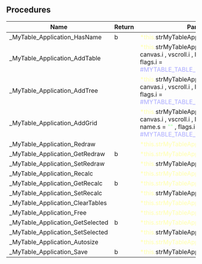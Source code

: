 ## Procedures

|Name|Return|Parameter|Comment|
| --- | --- | --- | --- |
|\_MyTable\_Application\_HasName|b|<span style="color:#FFFFAA">*this.</span>strMyTableApplication , name.s||
|\_MyTable\_Application\_AddTable||<span style="color:#FFFFAA">*this.</span>strMyTableApplication , window.i , canvas.i , vscroll.i , hscroll.i , name.s = <span style="color:#AAFFAA">""</span> , flags.i = <span style="color:#AAAAFF">\#MYTABLE\_TABLE\_FLAGS\_DEFAULT\_TABLE</span>||
|\_MyTable\_Application\_AddTree||<span style="color:#FFFFAA">*this.</span>strMyTableApplication , window.i , canvas.i , vscroll.i , hscroll.i , name.s = <span style="color:#AAFFAA">""</span> , flags.i = <span style="color:#AAAAFF">\#MYTABLE\_TABLE\_FLAGS\_DEFAULT\_TREE</span>||
|\_MyTable\_Application\_AddGrid||<span style="color:#FFFFAA">*this.</span>strMyTableApplication , window.i , canvas.i , vscroll.i , hscroll.i , rows.i , cols.i , name.s = <span style="color:#AAFFAA">""</span> , flags.i = <span style="color:#AAAAFF">\#MYTABLE\_TABLE\_FLAGS\_DEFAULT\_GRID</span>||
|\_MyTable\_Application\_Redraw||<span style="color:#FFFFAA">*this.strMyTableApplication</span>||
|\_MyTable\_Application\_GetRedraw|b|<span style="color:#FFFFAA">*this.strMyTableApplication</span>||
|\_MyTable\_Application\_SetRedraw||<span style="color:#FFFFAA">*this.</span>strMyTableApplication , value.b||
|\_MyTable\_Application\_Recalc||<span style="color:#FFFFAA">*this.strMyTableApplication</span>||
|\_MyTable\_Application\_GetRecalc|b|<span style="color:#FFFFAA">*this.strMyTableApplication</span>||
|\_MyTable\_Application\_SetRecalc||<span style="color:#FFFFAA">*this.</span>strMyTableApplication , value.b||
|\_MyTable\_Application\_ClearTables||<span style="color:#FFFFAA">*this.strMyTableApplication</span>||
|\_MyTable\_Application\_Free||<span style="color:#FFFFAA">*this.strMyTableApplication</span>||
|\_MyTable\_Application\_GetSelected|b|<span style="color:#FFFFAA">*this.strMyTableApplication</span>||
|\_MyTable\_Application\_SetSelected||<span style="color:#FFFFAA">*this.</span>strMyTableApplication , value.b||
|\_MyTable\_Application\_Autosize||<span style="color:#FFFFAA">*this.strMyTableApplication</span>||
|\_MyTable\_Application\_Save|b|<span style="color:#FFFFAA">*this.</span>strMyTableApplication , file.s||


